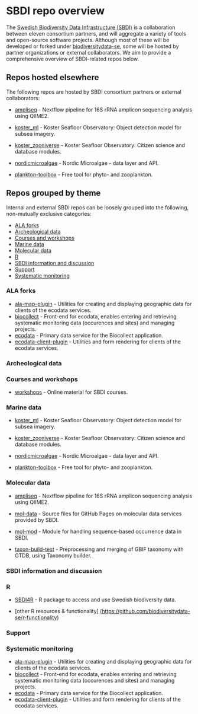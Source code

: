 # SBDI repo overview
The [Swedish Biodiversity Data Infrastructure (SBDI)](https://biodiversitydata.se/) is a collaboration between eleven consortium partners, and will aggregate a variety of tools and open-source software projects. Although most of these will be developed or forked under [biodiversitydata-se](https://github.com/biodiversitydata-se/), some will be hosted by partner organizations or external collaborators. We aim to provide a comprehensive overview of SBDI-related repos below.

## Repos hosted elsewhere
The following repos are hosted by SBDI consortium partners or external collaborators:

* [ampliseq](https://github.com/nf-core/ampliseq) -
Nextflow pipeline for 16S rRNA amplicon sequencing analysis using QIIME2.

* [koster_ml](https://github.com/ocean-data-factory-sweden/koster_ml) -
 Koster Seafloor Observatory: Object detection model for subsea imagery.

* [koster_zooniverse](https://github.com/ocean-data-factory-sweden/koster_zooniverse) -
Koster Seafloor Observatory: Citizen science and database modules.

* [nordicmicroalgae](https://github.com/nordicmicroalgae/nordicmicroalgae) - 
Nordic Microalgae - data layer and API.

* [plankton-toolbox](https://github.com/planktontoolbox/plankton-toolbox) -
Free tool for phyto- and zooplankton.

## Repos grouped by theme 
Internal and external SBDI repos can be loosely grouped into the following, non-mutually exclusive categories:
* [ALA forks](#ala-forks)
* [Archeological data](#archeological)
* [Courses and workshops](#courses)
* [Marine data](#marine)
* [Molecular data](#molecular)
* [R](#r)
* [SBDI information and discussion](#sbdi-info)
* [Support](#support)
* [Systematic monitoring](#systematic)

  
### <a name="ala-forks"></a>ALA forks
* [ala-map-plugin](https://github.com/biodiversitydata-se/ala-map-plugin) - Utilities for creating and displaying geographic data for clients of the ecodata services.
* [biocollect](https://github.com/biodiversitydata-se/biocollect) - Front-end for ecodata, enables entering and retrieving systematic monitoring data (occurences and sites) and managing projects. 
* [ecodata](https://github.com/biodiversitydata-se/ecodata) - Primary data service for the Biocollect application.
* [ecodata-client-plugin](https://github.com/biodiversitydata-se/ecodata-client-plugin) - Utilities and form rendering for clients of the ecodata services.

### <a name="archeological"></a>Archeological data

### <a name="courses"></a>Courses and workshops
* [workshops](https://github.com/biodiversitydata-se/workshops) - Online material for SBDI courses.

### <a name="marine"></a>Marine data
* [koster_ml](https://github.com/ocean-data-factory-sweden/koster_ml) -
 Koster Seafloor Observatory: Object detection model for subsea imagery.

* [koster_zooniverse](https://github.com/ocean-data-factory-sweden/koster_zooniverse) -
Koster Seafloor Observatory: Citizen science and database modules.

* [nordicmicroalgae](https://github.com/nordicmicroalgae/nordicmicroalgae) - 
Nordic Microalgae - data layer and API.

* [plankton-toolbox](https://github.com/planktontoolbox/plankton-toolbox) -
Free tool for phyto- and zooplankton.

### <a name="molecular"></a>Molecular data
* [ampliseq](https://github.com/nf-core/ampliseq) -
Nextflow pipeline for 16S rRNA amplicon sequencing analysis using QIIME2.

* [mol-data](https://github.com/biodiversitydata-se/mol-data) -
Source files for GitHub Pages on molecular data services provided by SBDI.

* [mol-mod](https://github.com/biodiversitydata-se/mol-mod) -
Module for handling sequence-based occurrence data in SBDI.

* [taxon-build-test](https://github.com/biodiversitydata-se/taxon-build-test) - 
Preprocessing and merging of GBIF taxonomy with GTDB, using Taxonomy builder.

### <a name="sbdi-info"></a>SBDI information and discussion

### <a name="r"></a>R

* [SBDI4R](https://github.com/biodiversitydata-se/SBDI4R) - 
R package to access and use Swedish biodiversity data.

* [other R resources & functionality] (https://github.com/biodiversitydata-se/r-functionality)

### <a name="support"></a>Support

### <a name="systematic"></a>Systematic monitoring
* [ala-map-plugin](https://github.com/biodiversitydata-se/ala-map-plugin) - Utilities for creating and displaying geographic data for clients of the ecodata services.
* [biocollect](https://github.com/biodiversitydata-se/biocollect) - Front-end for ecodata, enables entering and retrieving systematic monitoring data (occurences and sites) and managing projects. 
* [ecodata](https://github.com/biodiversitydata-se/ecodata) - Primary data service for the Biocollect application.
* [ecodata-client-plugin](https://github.com/biodiversitydata-se/ecodata-client-plugin) - Utilities and form rendering for clients of the ecodata services.


